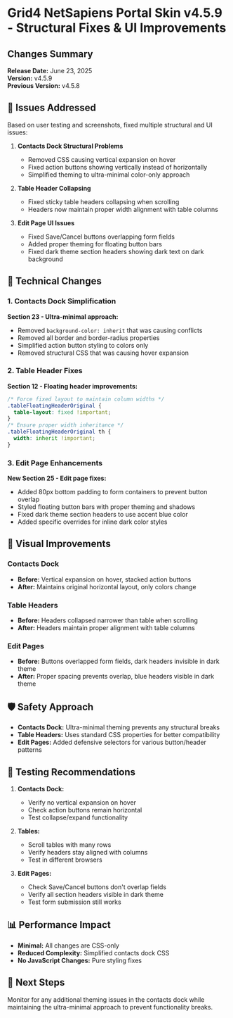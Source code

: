 # Grid4 NetSapiens Portal Skin v4.5.9 - Structural Fixes & UI Improvements

## Changes Summary
**Release Date:** June 23, 2025  
**Version:** v4.5.9  
**Previous Version:** v4.5.8  

## 🎯 Issues Addressed

Based on user testing and screenshots, fixed multiple structural and UI issues:

1. **Contacts Dock Structural Problems**
   - Removed CSS causing vertical expansion on hover
   - Fixed action buttons showing vertically instead of horizontally
   - Simplified theming to ultra-minimal color-only approach

2. **Table Header Collapsing**
   - Fixed sticky table headers collapsing when scrolling
   - Headers now maintain proper width alignment with table columns

3. **Edit Page UI Issues**
   - Fixed Save/Cancel buttons overlapping form fields
   - Added proper theming for floating button bars
   - Fixed dark theme section headers showing dark text on dark background

## 🔧 Technical Changes

### 1. Contacts Dock Simplification
**Section 23 - Ultra-minimal approach:**
- Removed `background-color: inherit` that was causing conflicts
- Removed all border and border-radius properties
- Simplified action button styling to colors only
- Removed structural CSS that was causing hover expansion

### 2. Table Header Fixes  
**Section 12 - Floating header improvements:**
```css
/* Force fixed layout to maintain column widths */
.tableFloatingHeaderOriginal {
  table-layout: fixed !important;
}
/* Ensure proper width inheritance */
.tableFloatingHeaderOriginal th {
  width: inherit !important;
}
```

### 3. Edit Page Enhancements
**New Section 25 - Edit page fixes:**
- Added 80px bottom padding to form containers to prevent button overlap
- Styled floating button bars with proper theming and shadows
- Fixed dark theme section headers to use accent blue color
- Added specific overrides for inline dark color styles

## 🎨 Visual Improvements

### Contacts Dock
- **Before:** Vertical expansion on hover, stacked action buttons
- **After:** Maintains original horizontal layout, only colors change

### Table Headers
- **Before:** Headers collapsed narrower than table when scrolling
- **After:** Headers maintain proper alignment with table columns

### Edit Pages
- **Before:** Buttons overlapped form fields, dark headers invisible in dark theme
- **After:** Proper spacing prevents overlap, blue headers visible in dark theme

## 🛡️ Safety Approach

- **Contacts Dock:** Ultra-minimal theming prevents any structural breaks
- **Table Headers:** Uses standard CSS properties for better compatibility
- **Edit Pages:** Added defensive selectors for various button/header patterns

## 🧪 Testing Recommendations

1. **Contacts Dock:**
   - Verify no vertical expansion on hover
   - Check action buttons remain horizontal
   - Test collapse/expand functionality

2. **Tables:**
   - Scroll tables with many rows
   - Verify headers stay aligned with columns
   - Test in different browsers

3. **Edit Pages:**
   - Check Save/Cancel buttons don't overlap fields
   - Verify all section headers visible in dark theme
   - Test form submission still works

## 📊 Performance Impact

- **Minimal:** All changes are CSS-only
- **Reduced Complexity:** Simplified contacts dock CSS
- **No JavaScript Changes:** Pure styling fixes

## 🚀 Next Steps

Monitor for any additional theming issues in the contacts dock while maintaining the ultra-minimal approach to prevent functionality breaks.